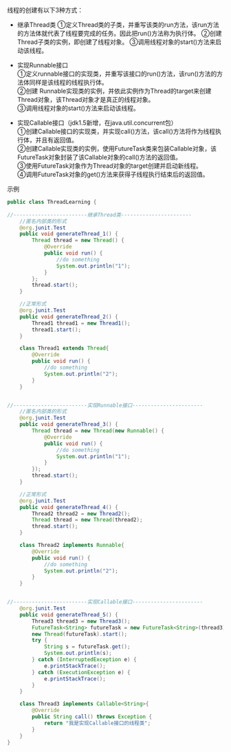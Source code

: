 线程的创建有以下3种方式：

* 继承Thread类 ①定义Thread类的子类，并重写该类的run方法，该run方法的方法体就代表了线程要完成的任务。因此把run\(\)方法称为执行体。 ②创建Thread子类的实例，即创建了线程对象。 ③调用线程对象的start\(\)方法来启动该线程。

* 实现Runnable接口  
  ①定义runnable接口的实现类，并重写该接口的run\(\)方法，该run\(\)方法的方法体同样是该线程的线程执行体。  
  ②创建 Runnable实现类的实例，并依此实例作为Thread的target来创建Thread对象，该Thread对象才是真正的线程对象。  
  ③调用线程对象的start\(\)方法来启动该线程。

* 实现Callable接口（jdk1.5新增，在java.util.concurrent包）  
  ①创建Callable接口的实现类，并实现call\(\)方法，该call\(\)方法将作为线程执行体，并且有返回值。  
  ②创建Callable实现类的实例，使用FutureTask类来包装Callable对象，该FutureTask对象封装了该Callable对象的call\(\)方法的返回值。  
  ③使用FutureTask对象作为Thread对象的target创建并启动新线程。  
  ④调用FutureTask对象的get\(\)方法来获得子线程执行结束后的返回值。

示例

```java
public class ThreadLearning {
    
//------------------------继承Thread类-----------------------
    //匿名内部类的形式
    @org.junit.Test
    public void generateThread_1() {
        Thread thread = new Thread() {
            @Override
            public void run() {
                //do something
                System.out.println("1");
            }
        };
        thread.start();
    }

    //正常形式
    @org.junit.Test
    public void generateThread_2() {
        Thread1 thread1 = new Thread1();
        thread1.start();
    }

    class Thread1 extends Thread{
        @Override
        public void run() {
            //do something
            System.out.println("2");
        }
    }


//------------------------实现Runnable接口-----------------------
    //匿名内部类的形式
    @org.junit.Test
    public void generateThread_3() {
        Thread thread = new Thread(new Runnable() {
            @Override
            public void run() {
                //do something
                System.out.println("1");
            }
        });
        thread.start();
    }

    //正常形式
    @org.junit.Test
    public void generateThread_4() {
        Thread2 thread2 = new Thread2();
        Thread thread = new Thread(thread2);
        thread.start();
    }

    class Thread2 implements Runnable{
        @Override
        public void run() {
            //do something
            System.out.println("2");
        }
    }


//------------------------实现Callable接口-----------------------
    @org.junit.Test
    public void generateThread_5() {
        Thread3 thread3 = new Thread3();
        FutureTask<String> futureTask = new FutureTask<String>(thread3);
        new Thread(futureTask).start();
        try {
            String s = futureTask.get();
            System.out.println(s);
        } catch (InterruptedException e) {
            e.printStackTrace();
        } catch (ExecutionException e) {
            e.printStackTrace();
        }
    }

    class Thread3 implements Callable<String>{
        @Override
        public String call() throws Exception {
            return "我是实现Callable接口的线程类";
        }
    }
}


```



